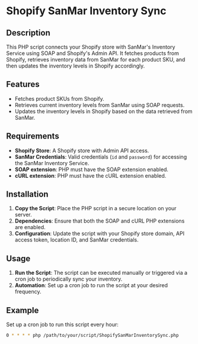 # Shopify SanMar Inventory Sync

## Description
This PHP script connects your Shopify store with SanMar's Inventory Service using SOAP and Shopify's Admin API. It fetches products from Shopify, retrieves inventory data from SanMar for each product SKU, and then updates the inventory levels in Shopify accordingly.

## Features
- Fetches product SKUs from Shopify.
- Retrieves current inventory levels from SanMar using SOAP requests.
- Updates the inventory levels in Shopify based on the data retrieved from SanMar.

## Requirements
- **Shopify Store**: A Shopify store with Admin API access.
- **SanMar Credentials**: Valid credentials (`id` and `password`) for accessing the SanMar Inventory Service.
- **SOAP extension**: PHP must have the SOAP extension enabled.
- **cURL extension**: PHP must have the cURL extension enabled.

## Installation
1. **Copy the Script**: Place the PHP script in a secure location on your server.
2. **Dependencies**: Ensure that both the SOAP and cURL PHP extensions are enabled.
3. **Configuration**: Update the script with your Shopify store domain, API access token, location ID, and SanMar credentials.

## Usage
1. **Run the Script**: The script can be executed manually or triggered via a cron job to periodically sync your inventory.
2. **Automation**: Set up a cron job to run the script at your desired frequency.

## Example
Set up a cron job to run this script every hour:
```sh
0 * * * * php /path/to/your/script/ShopifySanMarInventorySync.php
